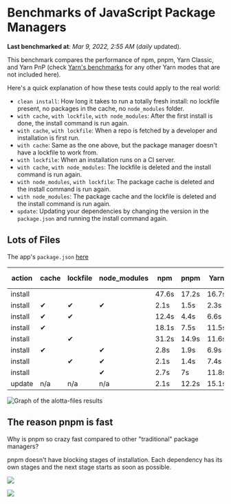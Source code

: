 # Benchmarks of JavaScript Package Managers

**Last benchmarked at**: _Mar 9, 2022, 2:55 AM_ (_daily_ updated).

This benchmark compares the performance of npm, pnpm, Yarn Classic, and Yarn PnP (check [Yarn's benchmarks](https://yarnpkg.com/benchmarks) for any other Yarn modes that are not included here).

Here's a quick explanation of how these tests could apply to the real world:

- `clean install`: How long it takes to run a totally fresh install: no lockfile present, no packages in the cache, no `node_modules` folder.
- `with cache`, `with lockfile`, `with node_modules`: After the first install is done, the install command is run again.
- `with cache`, `with lockfile`: When a repo is fetched by a developer and installation is first run.
- `with cache`: Same as the one above, but the package manager doesn't have a lockfile to work from.
- `with lockfile`: When an installation runs on a CI server.
- `with cache`, `with node_modules`: The lockfile is deleted and the install command is run again.
- `with node_modules`, `with lockfile`: The package cache is deleted and the install command is run again.
- `with node_modules`: The package cache and the lockfile is deleted and the install command is run again.
- `update`: Updating your dependencies by changing the version in the `package.json` and running the install command again.

## Lots of Files

The app's `package.json` [here](https://github.com/pnpm/pnpm.github.io/blob/main/benchmarks/fixtures/alotta-files/package.json)

| action  | cache | lockfile | node_modules| npm | pnpm | Yarn | Yarn PnP |
| ---     | ---   | ---      | ---         | --- | ---  | ---  | ---      |
| install |       |          |             | 47.6s | 17.2s | 16.7s | 24.3s |
| install | ✔     | ✔        | ✔           | 2.1s | 1.5s | 2.3s | n/a |
| install | ✔     | ✔        |             | 12.4s | 4.4s | 6.6s | 1.5s |
| install | ✔     |          |             | 18.1s | 7.5s | 11.5s | 5.9s |
| install |       | ✔        |             | 31.2s | 14.9s | 11.6s | 18.4s |
| install | ✔     |          | ✔           | 2.8s | 1.9s | 6.9s | n/a |
| install |       | ✔        | ✔           | 2.1s | 1.4s | 7.4s | n/a |
| install |       |          | ✔           | 2.7s | 7s | 11.8s | n/a |
| update  | n/a | n/a | n/a | 2.1s | 12.2s | 15.1s | 29.6s |

<img alt="Graph of the alotta-files results" src="/img/benchmarks/alotta-files.svg" />

## The reason pnpm is fast

Why is pnpm so crazy fast compared to other "traditional" package managers?

pnpm doesn't have blocking stages of installation. Each dependency has its own stages and the next stage starts as soon as possible.

![](/img/installation-stages-of-other-pms.png)

![](/img/installation-stages-of-pnpm.jpg)